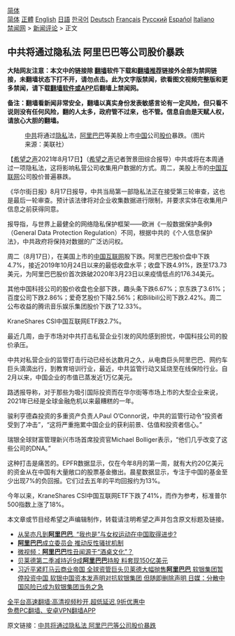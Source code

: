  <!-- 面包屑导航 --> <div class="breadcrumb"><!-- GTranslate: https://gtranslate.io/ -->  <div class="switcher notranslate">  <div class="selected">  <a href="#" onclick="return false;"> 简体</a>  </div>  <div class="option">  <a href="https://www.bannedbook.org" onclick="doGTranslate('zh-CN|zh-CN');jQuery('div.switcher div.selected a').html(jQuery(this).html());return false;" title="简体中文" class="nturl selected"> 简体</a>  <a href="https://www.bannedbook.org/zh-tw/" onclick="doGTranslate('zh-CN|zh-TW');jQuery('div.switcher div.selected a').html(jQuery(this).html());return false;" title="繁體中文" class="nturl"> 正體</a>  <a href="https://www.bannedbook.org/en/" onclick="doGTranslate('zh-CN|en');jQuery('div.switcher div.selected a').html(jQuery(this).html());return false;" title="English" class="nturl"> English</a>  <a href="https://www.bannedbook.org/ja/" onclick="doGTranslate('zh-CN|ja');jQuery('div.switcher div.selected a').html(jQuery(this).html());return false;" title="日本語" class="nturl"> 日語</a>  <a href="https://www.bannedbook.org/ko/" onclick="doGTranslate('zh-CN|ko');jQuery('div.switcher div.selected a').html(jQuery(this).html());return false;" title="한국어" class="nturl"> 한국어</a>  <a href="https://www.bannedbook.org/de/" onclick="doGTranslate('zh-CN|de');jQuery('div.switcher div.selected a').html(jQuery(this).html());return false;" title="Deutsch" class="nturl"> Deutsch</a>  <a href="https://www.bannedbook.org/fr/" onclick="doGTranslate('zh-CN|fr');jQuery('div.switcher div.selected a').html(jQuery(this).html());return false;" title="Français" class="nturl"> Français</a>  <a href="https://www.bannedbook.org/ru/" onclick="doGTranslate('zh-CN|ru');jQuery('div.switcher div.selected a').html(jQuery(this).html());return false;" title="Русский" class="nturl"> Русский</a>  <a href="https://www.bannedbook.org/es/" onclick="doGTranslate('zh-CN|es');jQuery('div.switcher div.selected a').html(jQuery(this).html());return false;" title="Español" class="nturl"> Español</a>  <a href="https://www.bannedbook.org/it/" onclick="doGTranslate('zh-CN|it');jQuery('div.switcher div.selected a').html(jQuery(this).html());return false;" title="Italiano" class="nturl"> Italiano</a>  </div>  </div>      <div class='breadcrumb-sub'><!-- Breadcrumb NavXT 6.3.0 --> <a href="https://www.bannedbook.org/" class="home">禁闻网</a> &gt; <a href="https://www.bannedbook.org/bnews/comments/" class="category">新闻评论</a> &gt; 正文</div></div><h2>中共将通过隐私法 阿里巴巴等公司股价暴跌</h2> <p class="notice"><b>大陆网友注意：本文中的链接除 <a href="https://github.com/bannedbook/fanqiang" >翻墙</a>软件下载和<a href="https://github.com/killgcd/justmysocks/blob/master/README.md">翻墙推荐</a>链接外全部为禁网链接，未翻墙状态下打不开，请勿点击。此为文字版禁闻，欲看图文视频完整版和更多禁闻，请下载<a href="https://github.com/bannedbook/fanqiang">翻墙软件或APP</a>后翻墙上禁闻网。</p><p>备注：翻墙看新闻非常安全，翻墙以真实身份发表敏感言论有一定风险，但只看不说则没有任何风险，翻的人太多，政府管不过来，也不管。信息自由是天赋人权，请放心大胆的翻墙。</b></p>  <div class="entry"> <figure> <p><figcaption><a href="https://www.bannedbook.org/bnews/tag/%e4%b8%ad%e5%85%b1/" class="st_tag internal_tag" rel="tag" title="标签 中共 下的日志">中共</a>将通过<a href="https://www.bannedbook.org/bnews/tag/%e9%9a%90%e7%a7%81/" class="st_tag internal_tag" rel="tag" title="标签 隐私 下的日志">隐私</a>法，<a href="https://www.bannedbook.org/bnews/tag/%e9%98%bf%e9%87%8c%e5%b7%b4%e5%b7%b4/" class="st_tag internal_tag" rel="tag" title="标签 阿里巴巴 下的日志">阿里巴巴</a>等美股上市<a href="https://www.bannedbook.org/bnews/tag/%E4%B8%AD%E5%9B%BD/" class="st_tag internal_tag" rel="tag" title="标签 中国 下的日志">中国</a>公司<a href="https://www.bannedbook.org/bnews/tag/%E8%82%A1%E4%BB%B7/" class="st_tag internal_tag" rel="tag" title="标签 股价 下的日志">股价</a>暴跌。（图片来源：美联社）</figcaption></figure> <p>【<span class='wp_keywordlink_affiliate'><a href="https://www.soundofhope.org" title="希望之声" target="_blank">希望之声</a></span>2021年8月17日】（<a href="https://www.bannedbook.org/bnews/tag/%e5%b8%8c%e6%9c%9b%e4%b9%8b%e5%a3%b0/" class="st_tag internal_tag" rel="tag" title="标签 希望之声 下的日志">希望之声</a>记者贺景田综合报导）中共或将在本周通过一项隐私法，这将影响私营公司收集用户数据的方式。周二，美股上市的<span class='wp_keywordlink_affiliate'><a href="https://www.bannedbook.org/" title="中国" target="_blank">中国</a></span><a href="https://www.bannedbook.org/bnews/tag/%e4%ba%92%e8%81%94%e7%bd%91/" class="st_tag internal_tag" rel="tag" title="标签 互联网 下的日志">互联网</a>公司股价普遍暴跌。</p> <p>《华尔街日报》8月17日报导，中共当局第一部隐私法正在接受第三轮审查，这也是最后一轮审查。预计该法律将对企业收集数据进行限制，并要求实体在收集用户信息之前获得同意。</p> <p>报导指，与世界上最健全的网络隐私保护框架——欧洲《一般数据保护条例》（General Data Protection Regulation）不同，根据中共的《个人信息保护法》，中共政府将保持对数据的广泛访问权。</p> <p>周二（8月17日），在美国上市的<a href="https://www.bannedbook.org/bnews/tag/%e4%b8%ad%e5%9b%bd%e4%ba%92%e8%81%94%e7%bd%91/" class="st_tag internal_tag" rel="tag" title="标签 中国互联网 下的日志">中国互联网</a>股下跌。阿里巴巴股价盘中下跌4.7%，接近2019年10月24日以来的最低收盘水平；收盘下跌4.91%，跌至173.73美元，为阿里巴巴股价首次跌破2020年3月23日以来疫情低点的176.34美元。</p>  <p>其他中国科技公司的股价收盘也全部下跌，趣头条下跌6.67%；京东跌了3.61%；百度公司下跌2.86%；爱奇艺股价下降2.56%；和Bilibili公司下跌2.42%。周二公布收益的腾讯音乐娱乐集团股价下跌了12.33%。</p> <p>KraneShares CSI中国互联网ETF跌2.7%。</p> <p>最近几周，由于市场对中共打击私营企业引发的风险感到担忧，中国科技公司的股价承压。</p> <p>中共对私营企业的监管打击行动已经长达数月之久，从电商巨头阿里巴巴、网约车巨头滴滴出行，到教育培训行业，最近，中共监管行动又延烧至在线保险行业。自2月以来，中国企业的市值已蒸发近1万亿美元。</p>  <p>路透报导称，对于那些为吸引国际投资而在华尔街等市场上市的大型企业来说，2021年已经是全球金融危机以来最糟糕的一年。</p> <p>骏利亨德森投资的多重资产负责人Paul O’Connor说，中共的监管行动令“投资者受到了冲击”，“这将严重拖累中国企业的获利前景、估值和投资者信心。”</p> <p>瑞银全球财富管理新兴市场首席投资官Michael Bolliger表示，“他们几乎改变了这些公司的DNA。”</p> <p>这种打击是痛苦的。EPFR数据显示，仅在今年8月的第一周，就有大约20亿美元的资金从在中国有大量敞口的股票基金撤出。晨星数据显示，专注于中国的基金至少出现7%的负回报。它们过去五年的平均回报约为13%。</p>  <p>今年以来，KraneShares CSI中国互联网ETF下跌了41%，而作为参考，标准普尔500指数上涨了18%。</p> <p>本文章或节目经希望之声编辑制作，转载请注明希望之声并包含原文标题及链接。 </p> <ul class='op-related-articles' title='相关阅读'> <li><a href='https://www.bannedbook.org/bnews/headline/20210816/1607296.html' target='_blank'>从吴亦凡到<b>阿里巴巴</b>, “我也是”与女权运动在中国取得进步?</a></li> <li><a href='https://www.bannedbook.org/bnews/baitai/20210814/1606214.html' target='_blank'><b>阿里巴巴</b>成立委员会 推动反性骚扰机制</a></li> <li><a href='https://www.bannedbook.org/bnews/comments/20210813/1605382.html' target='_blank'>微视频：<b>阿里巴巴</b>性丑闻源于“酒桌文化”？</a></li> <li><a href='https://www.bannedbook.org/bnews/finance/20210813/1605335.html' target='_blank'>贝莱德第二季减持近9成<b>阿里巴巴</b>持股 料套现150亿美元</a></li> <li><a href='https://www.bannedbook.org/bnews/comments/20210812/1604995.html' target='_blank'>习近平紧盯马云商业帝国 全球资管巨头贝莱德大幅抛售<b>阿里巴巴</b> 软银集团暂停投资中国 软银中国资本发声明对抗软银集团 但随即删除声明 日媒：分散中国风险已成为软银集团当务之急</a></li> </ul> <p class="texttj"> <a href="https://github.com/bannedbook/fanqiang/wiki/V2ray%E6%9C%BA%E5%9C%BA" target="_blank">全平台高速翻墙:高清视频秒开,超低延迟,9折优惠中</a><br/> <a href="https://github.com/bannedbook/fanqiang/wiki/%E7%A6%81%E9%97%BB%E7%BD%91%E5%AE%89%E5%8D%93%E7%BF%BB%E5%A2%99%E6%96%B0%E9%97%BBAPP" target="_blank">免费PC翻墙、安卓VPN翻墙APP</a></p><p>原文链接：<a class="src_link"  href="https://www.soundofhope.org/post/536312" target="_blank">中共将通过隐私法 阿里巴巴等公司股价暴跌</a></p> <a name='sharetosocial'></a>  <div style="margin-bottom:5px;padding-bottom:5px;clear:both"> <div id="archive-pix-1" class="banner-ads"> <!-- AuctionX Display platform tag START --> <div id="26318x728x90x621x_ADSLOT2" clicktrack="%%CLICK_URL_ESC%%"></div> <!-- AuctionX Display platform tag END --> </div> <div id="archive-pix-2" class="banner-ads"> <!-- AuctionX Display platform tag START --> <div id="26315x300x250x621x_ADSLOT2" clicktrack="%%CLICK_URL_ESC%%"></div> <!-- AuctionX Display platform tag END --> </div> </div>  <div id="archive-pix-1" class="banner-ads"> <!-- AuctionX Display platform tag START --> <div id="26318x728x90x621x_ADSLOT3" clicktrack="%%CLICK_URL_ESC%%"></div> <!-- AuctionX Display platform tag END --> </div> </div><!--END ENTRY--> 